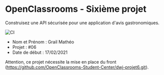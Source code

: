 # OpenClassrooms - Sixième projet
Construisez une API sécurisée pour une application d'avis gastronomiques.

![CI](https://github.com/matheograil/MatheoGrail_6_17022021/workflows/CI/badge.svg)

- Nom et Prénom : Grail Mathéo
- Projet : #06
- Date de début : 17/02/2021

Attention, ce projet nécessite la mise en place du front (https://github.com/OpenClassrooms-Student-Center/dwj-projet6.git).
